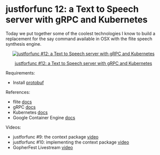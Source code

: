 # justforfunc 12: a Text to Speech server with gRPC and Kubernetes

Today we put together some of the coolest technologies I know to build a replacement for the say command available in OSX with the flite speech synthesis engine.

<div style="text-align:center">
    <a href="https://www.youtube.com/watch?v=XaMr--wAuSI&feature=youtu.be&list=PL6">
        <img src="https://img.youtube.com/vi/XaMr--wAuSI/0.jpg" alt="justforfunc #12: a Text to Speech server with gRPC and Kubernetes">
        <p>justforfunc #12: a Text to Speech server with gRPC and Kubernetes</p>
    </a>
</div>

Requirements:
- Install [protobuf](https://github.com/google/protobuf/releases)

References:
- flite [docs](http://www.speech.cs.cmu.edu/flite/)
- gRPC [docs](https://grpc.io)
- Kubernetes [docs](https://kubernetes.io)
- Google Container Engine [docs](https://cloud.google.com/container-engine/)

Videos:
- justforfunc #9: the context package [video](https://www.youtube.com/watch?v=LSzR0VEraWw&index=1&list=PL64wiCrrxh4Jisi7OcCJIUpguV_f5jGnZ)
- justforfunc #10: implementing the context package [video](https://www.youtube.com/watch?v=LSzR0VEraWw&feature=youtu.be&list=PL6)
- GopherFest Livestream [video](https://www.youtube.com/watch?v=giUatBmmb_Y)
